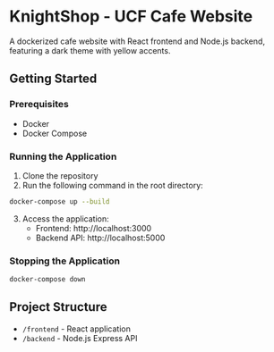 # KnightShop - UCF Cafe Website

A dockerized cafe website with React frontend and Node.js backend, featuring a dark theme with yellow accents.

## Getting Started

### Prerequisites
- Docker
- Docker Compose

### Running the Application

1. Clone the repository
2. Run the following command in the root directory:

```bash
docker-compose up --build
```

3. Access the application:
   - Frontend: http://localhost:3000
   - Backend API: http://localhost:5000

### Stopping the Application

```bash
docker-compose down
```

## Project Structure

- `/frontend` - React application
- `/backend` - Node.js Express API
